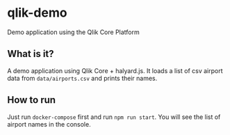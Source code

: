 # qlik-demo
Demo application using the Qlik Core Platform

## What is it?

A demo application using Qlik Core + halyard.js. It loads a list of csv airport data from `data/airports.csv` and prints their names.

## How to run

Just run `docker-compose` first and run `npm run start`. You will see the list of airport names in the console.
